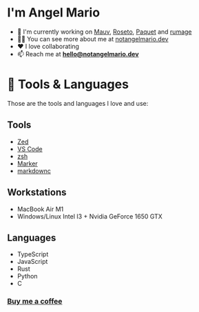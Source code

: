 # I'm Angel Mario

- 🔭 I'm currently working on [Mauv](https://mauv.page), [Roseto](https://roseto.dev), [Paquet](https://paquet.app) and [rumage](https://github.com/notangelmario/rumage)
- 👨‍💻 You can see more about me at [notangelmario.dev](https://notangelmario.dev)
- ❤️ I love collaborating
- 📫 Reach me at **[hello@notangelmario.dev](mailto:hello@notangelmario.dev)**

# 🧰 Tools & Languages

Those are the tools and languages I love and use:

## Tools
* [Zed](https://zed.dev/)
* [VS Code](https://code.visualstudio.com/)
* [zsh](https://www.zsh.org/)
* [Marker](https://github.com/notangelmario/marker)
* [markdownc](https://github.com/notangelmario/markdownc)

## Workstations
* MacBook Air M1
* Windows/Linux Intel I3 + Nvidia GeForce 1650 GTX

## Languages
* TypeScript
* JavaScript
* Rust
* Python
* C

### [Buy me a coffee](https://buymeacoffee.com/notangelmario)
